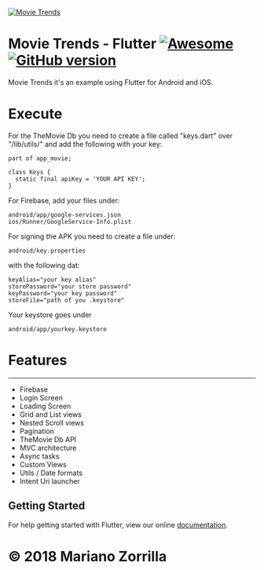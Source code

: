 [![Movie Trends](https://i.imgur.com/4buzRAQ.png)](https://github.com/mkiisoft/FlutterMovieTrends)

# Movie Trends - Flutter [![Awesome](https://cdn.rawgit.com/sindresorhus/awesome/d7305f38d29fed78fa85652e3a63e154dd8e8829/media/badge.svg)](https://github.com/mkiisoft/FlutterMovieTrends) [![GitHub version](https://d25lcipzij17d.cloudfront.net/badge.svg?id=gh&type=6&v=1.0&x2=0)](https://github.com/mkiisoft/FlutterMovieTrends)

Movie Trends it's an example using Flutter for Android and iOS.

# Execute

For the TheMovie Db you need to create a file called "keys.dart" over "/lib/utils/" and add the following with your key: 

```
part of app_movie;

class Keys {
  static final apiKey = 'YOUR API KEY';
}
```

For Firebase, add your files under:
```
android/app/google-services.json
ios/Runner/GoogleService-Info.plist
```

For signing the APK you need to create a file under:
```
android/key.properties
```

with the following dat:
```
keyAlias="your key alias"
storePassword="your store password"
keyPassword="your key password"
storeFile="path of you .keystore"
```
Your keystore goes under 
```
android/app/yourkey.keystore
```

# Features
_______________

* Firebase
* Login Screen
* Loading Screen
* Grid and List views
* Nested Scroll views
* Pagination
* TheMovie Db API
* MVC architecture
* Async tasks
* Custom Views
* Utils / Date formats
* Intent Uri launcher

## Getting Started

For help getting started with Flutter, view our online
[documentation](https://flutter.io/).

# © 2018 Mariano Zorrilla
